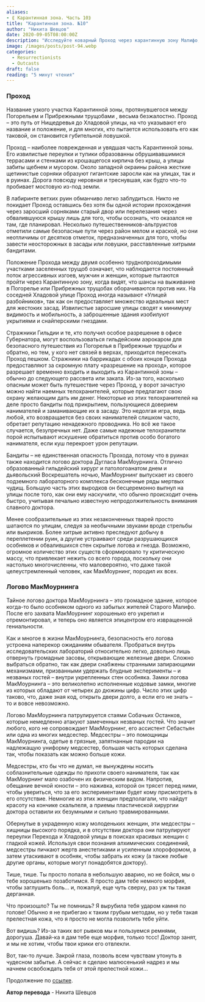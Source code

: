 ```yaml
---
aliases: 
- ⟪ Карантинная зона. Часть 10⟫
title: "Карантинная зона. №10"
author: "Никита Шевцов"
date: 2020-09-05T08:00:00Z
description: "Исследуйте коварный Проход через карантинную зону Малифо, путь между трущобами Погореля и набережной. Обветшалые улицы и переулки засыпаны щебнем и заросли колючим сорняком, из-за чего легко заблудиться в лабиринте руин. Остерегайтесь ловушек, расставленных коварными бандитами, и слушайте истории тех, кто отважился на предательское путешествие, пробираясь по опасной местности этой изношенной и забытой части города."
image: /images/posts/post-94.webp
categories: 
  - Resurrectionists
  - Outcasts
draft: false
reading: "5 минут чтения"
---
```


### Проход

Название узкого участка Карантинной зоны, протянувшегося между Погорельем и Прибрежными трущобами , весьма безжалостно. Проход – это путь от Нищедревья до Хладовой улицы, на что указывают его название и положение, и для многих, кто пытается использовать его как таковой, он становится губительной ловушкой.

Проход – наиболее поврежденная и увядшая часть Карантинной зоны. Его извилистые переулки и тупики образованны обрушивавшимися террасами и стенками из крошащегося кирпича без крыш, а улицы забиты щебнем и мусором. Около западной окраины района жесткие щетинистые сорняки образуют гигантские заросли как на улицах, так и в руинах. Дорога повсюду неровная и треснувшая, как будто что-то пробивает мостовую из-под земли.

В лабиринте ветхих руин обманчиво легко заблудиться. Никто не покидает Проход оставшись без хотя бы одной истории прохождения через заросший сорняками старый двор или перелезания через обвалившуюся крышу лишь для того, чтобы осознать, что оказался не там, где планировал. Несколько путешественников-альтруистов отметили самые безопасные пути через район мелом и краской, но они неотличимы от десятков отметок, предназначенных для того, чтобы завести неосторожных в засады или ловушки, расставленные хитрыми бандитами.

Положение Прохода между двумя особенно труднопроходимыми участками заселенных трущоб означает, что наблюдается постоянный поток агрессивных изгоев, мужчин и женщин, которые пытаются пройти через Карантинную зону, когда видят, что шансы на выживание в Погорелье или Прибрежных трущобах оборачиваются против них. На соседней Хладовой улице Проход иногда называют «Улицей разбойников», так как он предоставляет множество идеальных мест для жестоких засад. Извилистые заросшие улицы сводят к минимуму видимость и мобильность, а заброшенные здания изобилуют укрытиями и снайперскими гнездами.

Стражники Гильдии и те, кто получил особое разрешение в офисе Губернатора, могут воспользоваться гильдейским аэрокаром для безопасного путешествия из Погорелья в Прибрежные трущобы и обратно, но тем, у кого нет связей в верхах, приходится пересекать Проход пешком. Стражники на баррикадах с обоих концов Прохода предоставляют за скромную плату «разрешение на проход», которое разрешает временно входить и выходить из Карантинной зоны – обычно до следующего рассвета или заката. Из-за того, насколько опасным может быть путешествие через Проход, у ворот зачастую можно найти наемных телохранителей, которые предлагают свою охрану желающим дать им денег. Некоторые из этих телохранителей на деле просто бандиты под прикрытием, пользующиеся доверием нанимателей и заманивающие их в засаду. Это недолгая игра, ведь любой, кто возвращается без своих нанимателей слишком часто, обретает репутацию ненадежного проводника. Но всё же такое случается, безупречных нет. Даже самые надежные телохранители порой испытывают искушение обратиться против особо богатого нанимателя, если куш перекроет урон репутации.

Бандиты – не единственная опасность Прохода, потому что в руинах также находится логово доктора Дугласа МакМоурнинга. Отлично образованный гильдейский хирург и патологоанатом днем и дьявольский Воскрешатель ночью, МакМоурнинг выпускает из своего подземного лабораторного комплекса бесконечные ряды мертвых чудищ. Большую часть этих выродков он бесцеремонно выпнул на улицы после того, как они ему наскучили, что обычно происходит очень быстро, учитывая печально известную непродолжительность внимания славного доктора.

Менее сообразительные из этих незаконченных тварей просто шатаются по улицам, следуя за необычными звуками вроде стрельбы или выкриков. Более хитрые активно преследуют добычу в переплетении руин, а другие устраивают среди разрушающихся особняков и обвалившихся стен скрытые логова и гнезда. Возможно, огромное количество этих существ сформировало ту критическую массу, что привлекает нежить со всего города, поскольку они настолько многочисленны, что маловероятно, что даже такой целеустремленный человек, как МакМоурнинг, породил их всех.

### Логово МакМоурнинга

Тайное логово доктора МакМоурнинга – это громадное здание, которое когда-то было особняком одного из забытых жителей Старого Малифо. После его захвата МакМоурнинг хорошенько его укрепил и отремонтировал, и теперь оно является эпицентром его извращенной гениальности.

Как и многое в жизни МакМоурнинга, безопасность его логова устроена наперекор ожиданиям обывателя. Пробраться внутрь исследовательских лабораторий относительно легко, довольно лишь отвернуть громадные засовы, открывающие железные двери. Сложно выбраться обратно, так как двери снабжены странными запирающими механизмами, призванными удержать блудные эксперименты – и незваных гостей – внутри укрепленных стен особняка. Замки логова МакМоурнинга – это великолепно исполненные кодовые замки, многие из которых обладают от четырех до дюжины цифр. Число этих цифр таково, что, даже зная код, открыть двери долго, а если его не знать – то и вовсе невозможно.

Логово МакМоурнинга патрулируется стаями Собачьих Останков, которые немедленно атакуют замеченных незваных гостей. Что значит любого, кого не сопровождает МакМоурнинг, его ассистент Себастьян или одна из многих медсестер. Медсестры – это помощницы МакМоурнинга, одетые в грязные, запятнанные пародии на надлежащую униформу медсестер, большая часть которых сделана так, чтобы показать как можно больше кожи.

Медсестры, кто бы что не думал, не вынуждены носить соблазнительные одежды по прихоти своего нанимателя, так как МакМоурнинг мало озабочен их физическим видом. Напротив, обещание вечной юности – это наживка, которой он трясет перед ними, чтобы увериться, что за его экспериментами будет кому присмотреть в его отсутствие. Немногие из этих женщин предполагали, что найдут красоту на кончике скальпеля, а приемы пластической хирургии доктора оставили их безумными и сильно травмированными.

Обернутые в украденную кожу молоденьких женщин, эти медсестры – хищницы высокого порядка, и в отсутствии доктора они патрулируют переулки Перехода и Хладовой улицы в поисках красивых женщин с гладкой кожей. Используя свои познания алхимических соединений, медсестры пичкают жертв анестетиками и усиленным хлороформом, а затем утаскивают в особняк, чтобы забрать их кожу (а также любые другие органы, которые могут понадобятся доктору).

Тише, тише. Ты просто попала в небольшую аварию, но не бойся, мы о тебе хорошенько позаботимся. Я просто дам тебе немного морфия, чтобы заглушить боль… и, пожалуй, еще чуть сверху, раз уж ты такая дерганная.

Что произошло? Ты не помнишь? Я вырубила тебя ударом камня по голове! Обычно я не прибегаю к таким грубым методам, но у тебя такая прелестная кожа, что я просто не могла позволить тебе уйти.

Вот видишь? Из-за таких вот рывков мы и пользуемся ремнями, дорогуша. Давай-ка я дам тебе еще морфия, только тссс! Доктор занят, и мы не хотим, чтобы твои крики его отвлекли.

Вот, так-то лучше. Закрой глаза, позволь всем чувствам утонуть в чудесном забытье. А сейчас я сделаю малюсенький надрез и мы начнем освобождать тебя от этой прелестной кожи…


Продолжение по [ссылке](http://malifaux.ru/posts/post-95).


**Автор перевода** - Никита Шевцов

